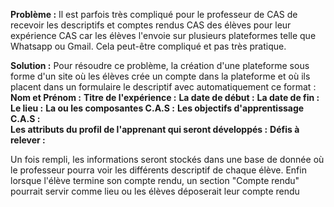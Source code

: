 
 **Problème :** Il est parfois très compliqué pour le professeur de CAS  de recevoir les descriptifs et comptes rendus CAS des élèves pour leur expérience CAS car les élèves l'envoie sur plusieurs plateformes telle que Whatsapp ou Gmail. Cela peut-être compliqué et pas très pratique.

 **Solution :** Pour résoudre ce problème, la création d'une plateforme sous forme d'un site où les élèves crée un compte dans la plateforme  et où ils placent dans un formulaire le descriptif  avec automatiquement ce format : 
**Nom et Prénom :**
**Titre de l'expérience :**
**La date de début :**
**La date de fin :**
**Le lieu :** 
**La ou les composantes C.A.S :** 
**Les objectifs d'apprentissage C.A.S :**  
**Les attributs du profil de l'apprenant qui seront développés :** 
**Défis à relever :**

Un fois rempli, les informations seront stockés dans une base de donnée où le professeur pourra voir les différents descriptif de chaque élève. Enfin lorsque l'élève termine son compte rendu, un section "Compte rendu" pourrait servir comme lieu ou les élèves déposerait leur compte rendu 